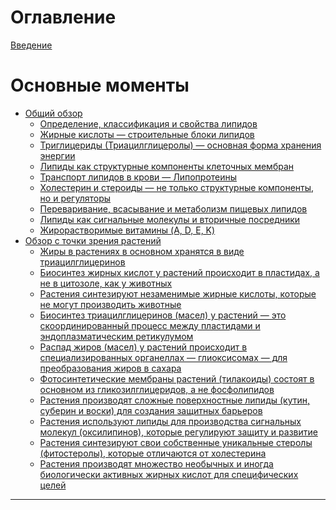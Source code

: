 # Оглавление

[Введение](README.md)

# Основные моменты

- [Общий обзор](general/README.md)
    - [Определение, классификация и свойства липидов](<general/1.Определение, классификация и свойства липидов.md>)
    - [Жирные кислоты — строительные блоки липидов](<general/2.Жирные кислоты — строительные блоки липидов.md>)
    - [Триглицериды (Триацилглицеролы) — основная форма хранения энергии](<general/3.Триглицериды (Триацилглицеролы) — основная форма хранения энергии.md>)
    - [Липиды как структурные компоненты клеточных мембран](<general/4.Липиды как структурные компоненты клеточных мембран.md>)
    - [Транспорт липидов в крови — Липопротеины](<general/5.Транспорт липидов в крови — Липопротеины.md>)
    - [Холестерин и стероиды — не только структурные компоненты, но и регуляторы](<general/6.Холестерин и стероиды — не только структурные компоненты, но и регуляторы.md>)
    - [Переваривание, всасывание и метаболизм пищевых липидов](<general/7.Переваривание, всасывание и метаболизм пищевых липидов.md>)
    - [Липиды как сигнальные молекулы и вторичные посредники](<general/8.Липиды как сигнальные молекулы и вторичные посредники.md>)
    - [Жирорастворимые витамины (A, D, E, K)](<general/9.Жирорастворимые витамины (A, D, E, K).md>)
- [Обзор с точки зрения растений](plants/README.md)
    - [Жиры в растениях в основном хранятся в виде триацилглицеринов](<plants/1.Жиры в растениях в основном хранятся в виде триацилглицеринов.md>)
    - [Биосинтез жирных кислот у растений происходит в пластидах, а не в цитозоле, как у животных](<plants/2.Биосинтез жирных кислот у растений происходит в пластидах, а не в цитозоле, как у животных.md>)
    - [Растения синтезируют незаменимые жирные кислоты, которые не могут производить животные](<plants/3.Растения синтезируют незаменимые жирные кислоты, которые не могут производить животные.md>)
    - [Биосинтез триацилглицеринов (масел) у растений — это скоординированный процесс между пластидами и эндоплазматическим ретикулумом](<plants/4.Биосинтез триацилглицеринов (масел) у растений — это скоординированный процесс между пластидами и эндоплазматическим ретикулумом.md>)
    - [Распад жиров (масел) у растений происходит в специализированных органеллах — глиоксисомах — для преобразования жиров в сахара](<plants/5.Распад жиров (масел) у растений происходит в специализированных органеллах — глиоксисомах — для преобразования жиров в сахара.md>)
    - [Фотосинтетические мембраны растений (тилакоиды) состоят в основном из гликозилглицеридов, а не фосфолипидов](<plants/6.Фотосинтетические мембраны растений (тилакоиды) состоят в основном из гликозилглицеридов, а не фосфолипидов.md>)
    - [Растения производят сложные поверхностные липиды (кутин, суберин и воски) для создания защитных барьеров](<plants/7.Растения производят сложные поверхностные липиды (кутин, суберин и воски) для создания защитных барьеров.md>)
    - [Растения используют липиды для производства сигнальных молекул (оксилипинов), которые регулируют защиту и развитие](<plants/8.Растения используют липиды для производства сигнальных молекул (оксилипинов), которые регулируют защиту и развитие.md>)
    - [Растения синтезируют свои собственные уникальные стеролы (фитостеролы), которые отличаются от холестерина](<plants/9.Растения синтезируют свои собственные уникальные стеролы (фитостеролы), которые отличаются от холестерина.md>)
    - [Растения производят множество необычных и иногда биологически активных жирных кислот для специфических целей](<plants/10.Растения производят множество необычных и иногда биологически активных жирных кислот для специфических целей.md>)

---
